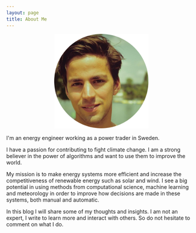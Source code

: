 ```yaml
---
layout: page
title: About Me
---
```


<p align="center">
  <img width="250" height="250" src="/images/sebastian.png">
</p>

I'm an energy engineer working as a power trader in Sweden.

I have a passion for contributing to fight climate change. I am a strong believer in the power of algorithms and want to use them to improve the world.

My mission is to make energy systems more efficient and increase the competitiveness of renewable energy such as solar and wind. I see a big potential in using methods from computational science, machine learning and meteorology in order to improve how decisions are made in these systems, both manual and automatic.

In this blog I will share some of my thoughts and insights. I am not an expert, I write to learn more and interact with others. So do not hesitate to comment on what I do.
